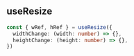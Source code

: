 ## useResize

```ts
const { wRef, hRef } = useResize({
  widthChange: (width: number) => {},
  heightChange: (height: number) => {},
})
```
